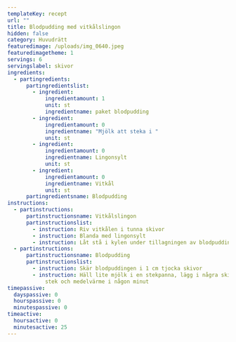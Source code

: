 ```yaml
---
templateKey: recept
url: ""
title: Blodpudding med vitkålslingon
hidden: false
category: Huvudrätt
featuredimage: /uploads/img_0640.jpeg
featuredimagetheme: 1
servings: 6
servingslabel: skivor
ingredients:
  - partingredients:
      partingredientslist:
        - ingredient:
            ingredientamount: 1
            unit: st
            ingredientname: paket blodpudding
        - ingredient:
            ingredientamount: 0
            ingredientname: "Mjölk att steka i "
            unit: st
        - ingredient:
            ingredientamount: 0
            ingredientname: Lingonsylt
            unit: st
        - ingredient:
            ingredientamount: 0
            ingredientname: Vitkål
            unit: st
      partingredientsname: Blodpudding
instructions:
  - partinstructions:
      partinstructionsname: Vitkålslingon
      partinstructionslist:
        - instruction: Riv vitkålen i tunna skivor
        - instruction: Blanda med lingonsylt
        - instruction: Låt stå i kylen under tillagningen av blodpuddingen
  - partinstructions:
      partinstructionsname: Blodpudding
      partinstructionslist:
        - instruction: Skär blodpuddingen i 1 cm tjocka skivor
        - instruction: Häll lite mjölk i en stekpanna, lägg i några skivor blodpudding och
            stek och medelvärme i någon minut
timepassive:
  dayspassive: 0
  hourspassive: 0
  minutespassive: 0
timeactive:
  hoursactive: 0
  minutesactive: 25
---
```

